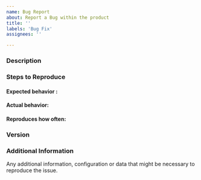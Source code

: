 ```yaml
---
name: Bug Report
about: Report a Bug within the product
title: ''
labels: 'Bug Fix'
assignees: ''

---
```


<!--

Have you read DDF's Code of Conduct? By filing an Issue, you are
expected to comply with it, including treating everyone with respect:
https://github.com/codice/ddf/blob/master/.github/CODE_OF_CONDUCT.md

Do you want to ask a question? Are you looking for support? The DDF
Developers group - https://groups.google.com/forum/#!forum/ddf-developers
is the best place for getting support.

-->

### Description
<!-- 
Description of the issue
Why is this change being proposed?
Why should this be added to the codebase?
-->

### Steps to Reproduce
<!--
1. [First Step]
2. [Second Step]
3. [and so on...]
-->

#### Expected behavior :
<!-- What you expect to happen -->

#### Actual behavior:
<!-- What actually happens -->

#### Reproduces how often:
<!-- What percentage of the time does it reproduce? -->

### Version
<!-- Application version(s) -->

### Additional Information
Any additional information, configuration or data that might be necessary
to reproduce the issue.
